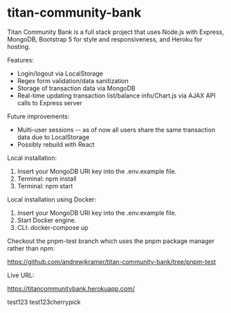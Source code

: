 # titan-community-bank
Titan Community Bank is a full stack project that uses Node.js with Express, MongoDB, Bootstrap 5 for style and responsiveness, and Heroku for hosting.

Features:

- Login/logout via LocalStorage
- Regex form validation/data sanitization
- Storage of transaction data via MongoDB
- Real-time updating transaction list/balance info/Chart.js via AJAX API calls to Express server

Future improvements:

- Multi-user sessions -- as of now all users share the same transaction data due to LocalStorage
- Possibly rebuild with React

Local installation:

1. Insert your MongoDB URI key into the .env.example file.
2. Terminal: npm install
3. Terminal: npm start

Local installation using Docker:

1. Insert your MongoDB URI key into the .env.example file.
2. Start Docker engine.
3. CLI: docker-compose up

Checkout the pnpm-test branch which uses the pnpm package manager rather than npm:

https://github.com/andrewjkramer/titan-community-bank/tree/pnpm-test

Live URL:

https://titancommunitybank.herokuapp.com/

test123
test123cherrypick
